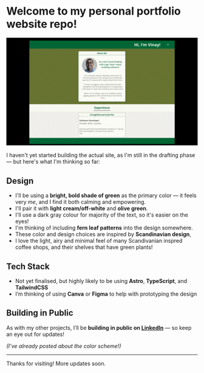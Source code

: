 # Welcome to my personal portfolio website repo!

![Preview of the current design dradt](https://github.com/v-gajjar/v-gajjar.github.io/blob/main/Portfolio_Preview.gif)

I haven't yet started building the actual site, as I'm still in the drafting phase — but here's what I'm thinking so far:

## Design

- I'll be using a **bright, bold shade of green** as the primary color — it feels very *me*, and I find it both calming and empowering.
- I'll pair it with **light cream/off-white** and **olive green**.
- I'll use a dark gray colour for majority of the text, so it's easier on the eyes!
- I'm thinking of including **fern leaf patterns** into the design somewhere. 
- These color and design choices are inspired by **Scandinavian design**,
- I love the light, airy and minimal feel of many Scandivanian inspred coffee shops, and their shelves that have green plants!

## Tech Stack

- Not yet finalised, but highly likely to be using **Astro**, **TypeScript**, and **TailwindCSS**
- I’m thinking of using **Canva** or **Figma** to help with prototyping the design

## Building in Public

As with my other projects, I’ll be **building in public on [LinkedIn](https://www.linkedin.com/in/vinaygajjar/)** — so keep an eye out for updates!

*(I’ve already posted about the color scheme!)*

---

Thanks for visiting! More updates soon.
